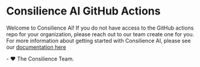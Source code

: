 # Consilience AI GitHub Actions
Welcome to Consilience AI! If you do not have access to the GitHub actions repo for your organization, please reach out to our team create one for you. For more information about getting started with Consilience AI, please see our [documentation here](https://consilienceai.readme.io/docs/getting-started#/)

\- ❤️ The Consilience Team.

